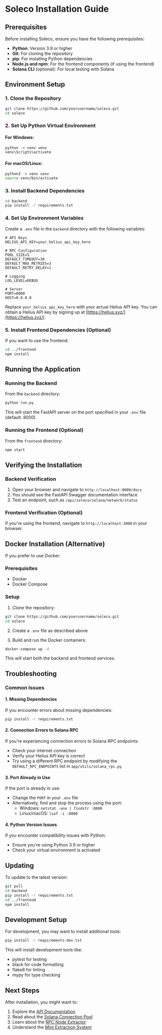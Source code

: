 # Soleco Installation Guide

## Prerequisites

Before installing Soleco, ensure you have the following prerequisites:

- **Python**: Version 3.9 or higher
- **Git**: For cloning the repository
- **pip**: For installing Python dependencies
- **Node.js and npm**: For the frontend components (if using the frontend)
- **Solana CLI** (optional): For local testing with Solana

## Environment Setup

### 1. Clone the Repository

```bash
git clone https://github.com/yourusername/soleco.git
cd soleco
```

### 2. Set Up Python Virtual Environment

#### For Windows:

```bash
python -m venv venv
venv\Scripts\activate
```

#### For macOS/Linux:

```bash
python3 -m venv venv
source venv/bin/activate
```

### 3. Install Backend Dependencies

```bash
cd backend
pip install -r requirements.txt
```

### 4. Set Up Environment Variables

Create a `.env` file in the `backend` directory with the following variables:

```
# API Keys
HELIUS_API_KEY=your_helius_api_key_here

# RPC Configuration
POOL_SIZE=5
DEFAULT_TIMEOUT=30
DEFAULT_MAX_RETRIES=3
DEFAULT_RETRY_DELAY=1

# Logging
LOG_LEVEL=DEBUG

# Server
PORT=8000
HOST=0.0.0.0
```

Replace `your_helius_api_key_here` with your actual Helius API key. You can obtain a Helius API key by signing up at [https://helius.xyz/](https://helius.xyz/).

### 5. Install Frontend Dependencies (Optional)

If you want to use the frontend:

```bash
cd ../frontend
npm install
```

## Running the Application

### Running the Backend

From the `backend` directory:

```bash
python run.py
```

This will start the FastAPI server on the port specified in your `.env` file (default: 8000).

### Running the Frontend (Optional)

From the `frontend` directory:

```bash
npm start
```

## Verifying the Installation

### Backend Verification

1. Open your browser and navigate to `http://localhost:8000/docs`
2. You should see the FastAPI Swagger documentation interface
3. Test an endpoint, such as `/api/soleco/solana/network/status`

### Frontend Verification (Optional)

If you're using the frontend, navigate to `http://localhost:3000` in your browser.

## Docker Installation (Alternative)

If you prefer to use Docker:

### Prerequisites

- Docker
- Docker Compose

### Setup

1. Clone the repository:

```bash
git clone https://github.com/yourusername/soleco.git
cd soleco
```

2. Create a `.env` file as described above

3. Build and run the Docker containers:

```bash
docker-compose up -d
```

This will start both the backend and frontend services.

## Troubleshooting

### Common Issues

#### 1. Missing Dependencies

If you encounter errors about missing dependencies:

```bash
pip install -r requirements.txt
```

#### 2. Connection Errors to Solana RPC

If you're experiencing connection errors to Solana RPC endpoints:

- Check your internet connection
- Verify your Helius API key is correct
- Try using a different RPC endpoint by modifying the `DEFAULT_RPC_ENDPOINTS` list in `app/utils/solana_rpc.py`

#### 3. Port Already in Use

If the port is already in use:

- Change the `PORT` in your `.env` file
- Alternatively, find and stop the process using the port:
  - Windows: `netstat -ano | findstr :8000`
  - Linux/macOS: `lsof -i :8000`

#### 4. Python Version Issues

If you encounter compatibility issues with Python:

- Ensure you're using Python 3.9 or higher
- Check your virtual environment is activated

## Updating

To update to the latest version:

```bash
git pull
cd backend
pip install -r requirements.txt
cd ../frontend
npm install
```

## Development Setup

For development, you may want to install additional tools:

```bash
pip install -r requirements-dev.txt
```

This will install development tools like:

- pytest for testing
- black for code formatting
- flake8 for linting
- mypy for type checking

## Next Steps

After installation, you might want to:

1. Explore the [API Documentation](api.md)
2. Read about the [Solana Connection Pool](solana_connection_pool.md)
3. Learn about the [RPC Node Extractor](solana_rpc_node_extractor.md)
4. Understand the [Mint Extraction System](mint_extraction_system.md)

